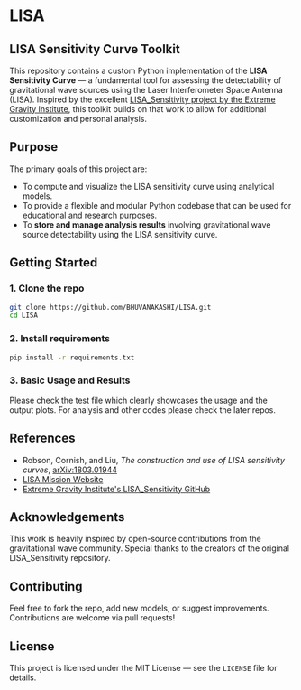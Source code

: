 # LISA

## LISA Sensitivity Curve Toolkit

This repository contains a custom Python implementation of the **LISA Sensitivity Curve** — a fundamental tool for assessing the detectability of gravitational wave sources using the Laser Interferometer Space Antenna (LISA). Inspired by the excellent [LISA_Sensitivity project by the Extreme Gravity Institute](https://github.com/eXtremeGravityInstitute/LISA_Sensitivity), this toolkit builds on that work to allow for additional customization and personal analysis.

## Purpose

The primary goals of this project are:

- To compute and visualize the LISA sensitivity curve using analytical models.
- To provide a flexible and modular Python codebase that can be used for educational and research purposes.
- To **store and manage analysis results** involving gravitational wave source detectability using the LISA sensitivity curve.


## Getting Started

### 1. Clone the repo

```bash
git clone https://github.com/BHUVANAKASHI/LISA.git
cd LISA
````

### 2. Install requirements

```bash
pip install -r requirements.txt
```

### 3. Basic Usage and Results
Please check the test file which clearly showcases the usage and the output plots. For analysis and other codes please check the later repos.


## References

* Robson, Cornish, and Liu, *The construction and use of LISA sensitivity curves*, [arXiv:1803.01944](https://arxiv.org/abs/1803.01944)
* [LISA Mission Website](https://lisa.nasa.gov/)
* [Extreme Gravity Institute's LISA\_Sensitivity GitHub](https://github.com/eXtremeGravityInstitute/LISA_Sensitivity)

## Acknowledgements

This work is heavily inspired by open-source contributions from the gravitational wave community. Special thanks to the creators of the original LISA\_Sensitivity repository.

## Contributing

Feel free to fork the repo, add new models, or suggest improvements. Contributions are welcome via pull requests!

## License

This project is licensed under the MIT License — see the `LICENSE` file for details.
